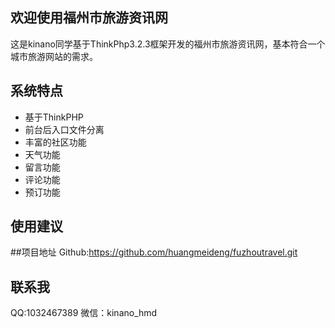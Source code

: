## 欢迎使用福州市旅游资讯网

这是kinano同学基于ThinkPhp3.2.3框架开发的福州市旅游资讯网，基本符合一个城市旅游网站的需求。
## 系统特点

*  基于ThinkPHP
*  前台后入口文件分离
*  丰富的社区功能
*  天气功能
*  留言功能
*  评论功能
*  预订功能
## 使用建议

##项目地址
Github:https://github.com/huangmeideng/fuzhoutravel.git
## 联系我
QQ:1032467389
微信：kinano_hmd
